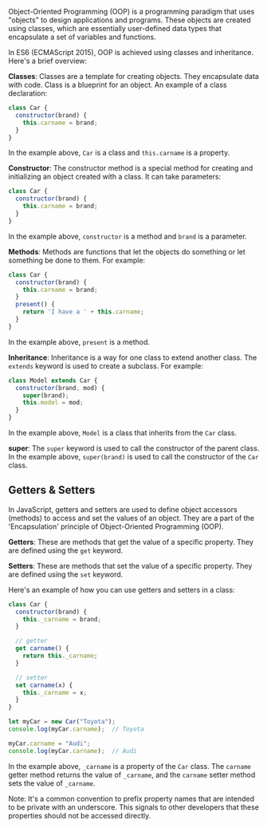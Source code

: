 Object-Oriented Programming (OOP) is a programming paradigm that uses "objects" to design applications and programs. These objects are created using classes, which are essentially user-defined data types that encapsulate a set of variables and functions.

In ES6 (ECMAScript 2015), OOP is achieved using classes and inheritance. Here's a brief overview:

**Classes**: Classes are a template for creating objects. They encapsulate data with code. Class is a blueprint for an object. An example of a class declaration:

```javascript
class Car {
  constructor(brand) {
    this.carname = brand;
  }
}
```

In the example above, `Car` is a class and `this.carname` is a property.

**Constructor**: The constructor method is a special method for creating and initializing an object created with a class. It can take parameters:

```javascript
class Car {
  constructor(brand) {
    this.carname = brand;
  }
}
```

In the example above, `constructor` is a method and `brand` is a parameter.

**Methods**: Methods are functions that let the objects do something or let something be done to them. For example:

```javascript
class Car {
  constructor(brand) {
    this.carname = brand;
  }
  present() {
    return 'I have a ' + this.carname;
  }
}
```

In the example above, `present` is a method.

**Inheritance**: Inheritance is a way for one class to extend another class. The `extends` keyword is used to create a subclass. For example:

```javascript
class Model extends Car {
  constructor(brand, mod) {
    super(brand);
    this.model = mod;
  }
}
```

In the example above, `Model` is a class that inherits from the `Car` class.

**super**: The `super` keyword is used to call the constructor of the parent class. In the example above, `super(brand)` is used to call the constructor of the `Car` class.

## Getters & Setters

In JavaScript, getters and setters are used to define object accessors (methods) to access and set the values of an object. They are a part of the 'Encapsulation' principle of Object-Oriented Programming (OOP).

**Getters**: These are methods that get the value of a specific property. They are defined using the `get` keyword.

**Setters**: These are methods that set the value of a specific property. They are defined using the `set` keyword.

Here's an example of how you can use getters and setters in a class:

```javascript
class Car {
  constructor(brand) {
    this._carname = brand;
  }

  // getter
  get carname() {
    return this._carname;
  }

  // setter
  set carname(x) {
    this._carname = x;
  }
}

let myCar = new Car("Toyota");
console.log(myCar.carname);  // Toyota

myCar.carname = "Audi";
console.log(myCar.carname);  // Audi
```

In the example above, `_carname` is a property of the `Car` class. The `carname` getter method returns the value of `_carname`, and the `carname` setter method sets the value of `_carname`.

Note: It's a common convention to prefix property names that are intended to be private with an underscore. This signals to other developers that these properties should not be accessed directly.